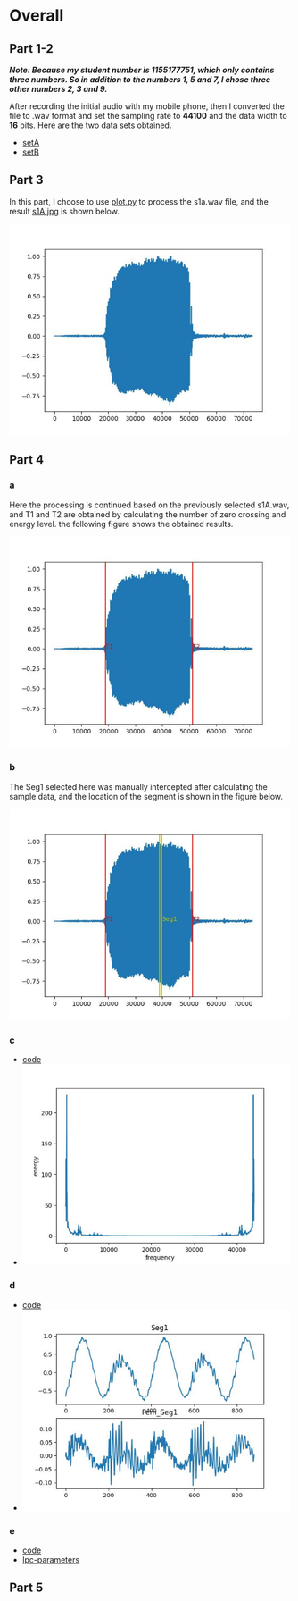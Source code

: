 # Overall

## Part 1-2

***Note: Because my student number is 1155177751, which only contains three numbers. So in addition to the numbers 1, 5 and 7, I chose three other numbers 2, 3 and 9.***

After recording the initial audio with my mobile phone, then I converted the file to .wav format  and set the sampling rate to **44100** and the data width to **16** bits. Here are the two data sets obtained.

- [setA](./set-A)
- [setB](./set-B)



## Part 3

In this part, I choose to use [plot.py](./plot.py) to process the s1a.wav file, and the result [s1A.jpg](./s1A.jpg) is shown below.

![The Time Domain Signal](./s1A.jpg)



## Part 4

### a

Here the processing is continued based on the previously selected s1A.wav, and T1 and T2 are obtained by calculating the number of zero crossing and energy level. the following figure shows the obtained results. 

![end point detection](./s1A_wav.jpg)



### b

The Seg1 selected here was manually intercepted after calculating the sample data, and the location of the segment is shown in the figure below.

![Segment](./s1A_Seg1_wav.jpg)

### c

- [code](./fourier_code.txt)
- ![fourier_s1A.jpg](./fourier_s1A.jpg)

### d

- [code](./pre-em.txt)
- ![Pem_s1A.jpg](./Pem_s1A.jpg)

### e

- [code](./lpc.txt)
- [lpc-parameters](./lpc10.txt)



## Part 5

